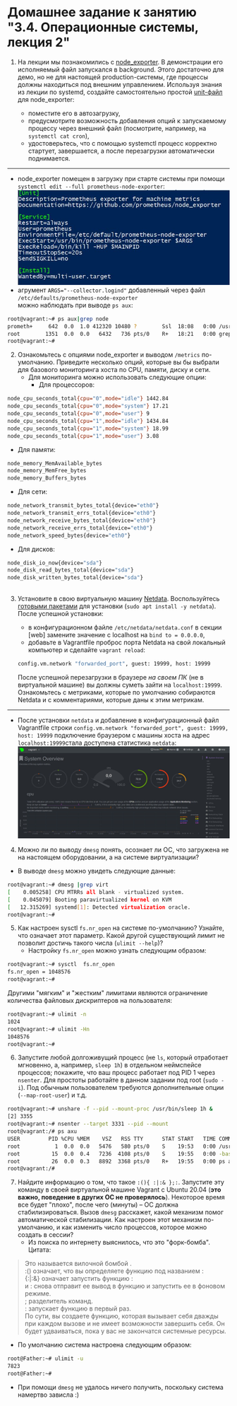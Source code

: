 # Домашнее задание к занятию "3.4. Операционные системы, лекция 2"

1. На лекции мы познакомились с [node_exporter](https://github.com/prometheus/node_exporter/releases). В демонстрации его исполняемый файл запускался в background. Этого достаточно для демо, но не для настоящей production-системы, где процессы должны находиться под внешним управлением. Используя знания из лекции по systemd, создайте самостоятельно простой [unit-файл](https://www.freedesktop.org/software/systemd/man/systemd.service.html) для node_exporter:

    * поместите его в автозагрузку,
    * предусмотрите возможность добавления опций к запускаемому процессу через внешний файл (посмотрите, например, на `systemctl cat cron`),
    * удостоверьтесь, что с помощью systemctl процесс корректно стартует, завершается, а после перезагрузки автоматически поднимается.
   
___
   * node_exporter помещен в загрузку при старте системы при помощи `systemctl edit --full prometheus-node-exporter`:
![Автозагрузка node_exporter при рестарте](img/systemd1.JPG)
   * агрумент `ARGS="--collector.logind"` добавленный через файл `/etc/defaults/prometheus-node-exporter` <br />
      можно наблюдать при выводе `ps aux`:<br />
```bash
root@vagrant:~# ps aux|grep node
prometh+     642  0.0  1.0 412320 10480 ?        Ssl  18:08   0:00 /usr/bin/prometheus-node-exporter --collector.logind
root        1351  0.0  0.0   6432   736 pts/0    R+   18:21   0:00 grep --color=auto node
root@vagrant:~#
```

2. Ознакомьтесь с опциями node_exporter и выводом `/metrics` по-умолчанию. Приведите несколько опций, которые вы бы выбрали для базового мониторинга хоста по CPU, памяти, диску и сети.
   * Для мониторинга можно использовать следующие опции: <br />
      * Для процессоров:
```bash
node_cpu_seconds_total{cpu="0",mode="idle"} 1442.84
node_cpu_seconds_total{cpu="0",mode="system"} 17.21
node_cpu_seconds_total{cpu="0",mode="user"} 9
node_cpu_seconds_total{cpu="1",mode="idle"} 1434.84
node_cpu_seconds_total{cpu="1",mode="system"} 18.99
node_cpu_seconds_total{cpu="1",mode="user"} 3.08
```
- Для памяти:
```bash
node_memory_MemAvailable_bytes
node_memory_MemFree_bytes
node_memory_Buffers_bytes

```
- Для сети:
```bash
node_network_transmit_bytes_total{device="eth0"} 
node_network_transmit_errs_total{device="eth0"}
node_network_receive_bytes_total{device="eth0"}
node_network_receive_errs_total{device="eth0"}
node_network_speed_bytes{device="eth0"}
```
- Для дисков:
```bash
node_disk_io_now{device="sda"}
node_disk_read_bytes_total{device="sda"}
node_disk_written_bytes_total{device="sda"}
 
```
3. Установите в свою виртуальную машину [Netdata](https://github.com/netdata/netdata). Воспользуйтесь [готовыми пакетами](https://packagecloud.io/netdata/netdata/install) для установки (`sudo apt install -y netdata`). После успешной установки:
    * в конфигурационном файле `/etc/netdata/netdata.conf` в секции [web] замените значение с localhost на `bind to = 0.0.0.0`,
    * добавьте в Vagrantfile проброс порта Netdata на свой локальный компьютер и сделайте `vagrant reload`:

    ```bash
    config.vm.network "forwarded_port", guest: 19999, host: 19999
    ```

    После успешной перезагрузки в браузере *на своем ПК* (не в виртуальной машине) вы должны суметь зайти на `localhost:19999`. Ознакомьтесь с метриками, которые по умолчанию собираются Netdata и с комментариями, которые даны к этим метрикам.
***
* После установки `netdata` и добавление в конфигурационный файл Vagrantfile строки `config.vm.network "forwarded_port", guest: 19999, host: 19999` подключение браузером с машины хоста на адрес `localhost:19999`стала доступена статистика `netdata`: <br />
![localhost:19999](img/netdata.JPG)
4. Можно ли по выводу `dmesg` понять, осознает ли ОС, что загружена не на настоящем оборудовании, а на системе виртуализации?
* В выводе `dmesg` можно увидеть следующие данные: <br />
```bash
root@vagrant:~# dmesg |grep virt
[    0.005258] CPU MTRRs all blank - virtualized system.
[    0.045079] Booting paravirtualized kernel on KVM
[   12.315269] systemd[1]: Detected virtualization oracle.
root@vagrant:~#
```
5. Как настроен sysctl `fs.nr_open` на системе по-умолчанию? Узнайте, что означает этот параметр. Какой другой существующий лимит не позволит достичь такого числа (`ulimit --help`)?
   * Настройку `fs.nr_open` можно узнать следующим образом: <br />
```bash
root@vagrant:~# sysctl  fs.nr_open
fs.nr_open = 1048576
root@vagrant:~#
```
Другими "мягким" и "жестким" лимитами являются ограничение количества файловых дискриптеров на пользователя: <br />
```bash
root@vagrant:~# ulimit -n
1024
root@vagrant:~# ulimit -Hn
1048576
root@vagrant:~#
```
6. Запустите любой долгоживущий процесс (не `ls`, который отработает мгновенно, а, например, `sleep 1h`) в отдельном неймспейсе процессов; покажите, что ваш процесс работает под PID 1 через `nsenter`. Для простоты работайте в данном задании под root (`sudo -i`). Под обычным пользователем требуются дополнительные опции (`--map-root-user`) и т.д.
```bash
root@vagrant:~# unshare -f --pid --mount-proc /usr/bin/sleep 1h &
[2] 3355
root@vagrant:~# nsenter --target 3331 --pid --mount
root@vagrant:/# ps axu
USER         PID %CPU %MEM    VSZ   RSS TTY      STAT START   TIME COMMAND
root           1  0.0  0.0   5476   580 pts/0    S    19:53   0:00 /usr/bin/sleep 1h
root          15  0.0  0.4   7236  4108 pts/0    S    19:55   0:00 -bash
root          26  0.0  0.3   8892  3368 pts/0    R+   19:55   0:00 ps axu
root@vagrant:/#
```
7. Найдите информацию о том, что такое `:(){ :|:& };:`. Запустите эту команду в своей виртуальной машине Vagrant с Ubuntu 20.04 (**это важно, поведение в других ОС не проверялось**). Некоторое время все будет "плохо", после чего (минуты) – ОС должна стабилизироваться. Вызов `dmesg` расскажет, какой механизм помог автоматической стабилизации. Как настроен этот механизм по-умолчанию, и как изменить число процессов, которое можно создать в сессии?
   * Из поиска по интернету выяснилось, что это "форк-бомба". <br />
   Цитата:<br />
> Это называется вилочной бомбой . <br />
>:() означает, что вы определяете функцию под названием : <br />
>{:|:&} означает запустить функцию :<br />
>и : снова отправит ее вывод в функцию и запустить ее в фоновом режиме. <br />
>; разделитель команд. <br />
>: запускает функцию в первый раз. <br />
>По сути, вы создаете функцию, которая вызывает себя дважды при каждом вызове и не имеет возможности завершить себя. Он будет удваиваться, пока у вас не закончатся системные ресурсы.
* По умолчанию система настроена следующим образом: <br />
```bash
root@Father:~# ulimit -u
7823
root@Father:~#
```
* При помощи `dmesg` не удалось ничего получить, поскольку система намертво зависла :)

   
